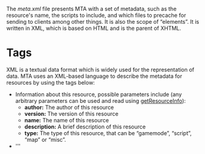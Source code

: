 The *meta.xml* file presents MTA with a set of metadata, such as the resource's name, the scripts to include, and which files to precache for sending to clients among other things. It is also the scope of “elements”. It is written in XML, which is based on HTML and is the parent of XHTML.

Tags
====

XML is a textual data format which is widely used for the representation of data. MTA uses an XML-based language to describe the metadata for resources by using the tags below:

-   **<info />** Information about this resource, possible parameters include (any arbitrary parameters can be used and read using [getResourceInfo](/docs/getResourceInfo.md "wikilink")):
    -   **author:** The author of this resource
    -   **version:** The version of this resource
    -   **name:** The name of this resource
    -   **description:** A brief description of this resource
    -   **type:** The type of this resource, that can be “gamemode”, “script”, “map” or “misc”.
-   '''
    <script />
    ''' Source code for this resource, possible parameters are:

    -   **src:** The file name of the source code
    -   **type:** The type of source code: “client”, “server” or “shared”.
    -   **cache:** When the script file type is “client”, this setting controls whether the file is saved on the clients' hard drive. Default is “true”. Using “false” will mean the file is not saved. *(Note: cache=false files are started at the client first, so lua file load order might differ when mixing cache settings)*
    -   **validate:** If set to “false”, compatibility checks are skipped.
-   **<map />** The map for a gamemode, possible parameters are:
    -   **src:** .map file name (can be path too eg. “maps/filename.map”)
    -   **dimension:** Dimension in which the map will be loaded (optional)
-   **<file />** A client-side file. Generally these are images, .txd, .col, .dff or .xml files. They'll be downloaded by clients when the resources is started (or on join)
    -   **src:** client-side file name (can be path too eg. “images/image.png”)

<!-- -->

-   **<include />** Include resources that this resource will use
    -   **resource:** Resource name that you want to start with this resource
    -   **minversion:** Minimum version that **resource** needs to be (optional)
    -   **maxversion:** Maximum version that **resource** needs to be (optional)
-   **<config />** Config file (.xml) can be accessed by resource, possible parameters are:
    -   **src:** The file name of the config file
    -   **type:** The type of the config file: “client” or “server”
-   **<export />** This exports functions from this resource, so other resources can use them with [call](/docs/call.md "wikilink")
    -   **function:** The function name
    -   **type** Whether function is exported server-side or client-side (valid values are: “client”, “server” and “shared”)
    -   **http:** Can the function be called via HTTP (true/false)
-   '''
    <html />
    '''

    -   **src:** The filename for the HTTP file (can be a path)
    -   **default:** The html file is one that is shown by default when visiting /resourceName/ on the server. Only one html can be default, the rest are ignored. (true/false)
    -   **raw:** The html file is not parsed by the Lua interpreter and is treated as binary data. Must be used for binary files (images mainly) (true/false)
-   **<settings> <setting name="" value=""/> </settings>:** Most gamemodes use [settings system](/docs/settings_system.md "wikilink") to let server admins to configure it how they like. For instance you could set round time and then use [get](/get.md "wikilink") and [set](/set.md "wikilink") to get the value or change it, respectively.
-   **<min_mta_version />** Minimum version requirements for this resource to run correctly. When authoring resources, the minimum version should usually be set to the current released version of MTA:SA (which at the moment is ""). See example for example.
    -   **client:** The minimum client version
    -   **server:** The minimum server version
-   **<aclrequest />** A list of [ACL](/docs/Access_Control_List.md "wikilink") rights this resource will need.

Example
-------

Heres an example of a meta file using some of the tags mentioned: {{\#tag:code | <meta>

`   `<info author="Slothman" type="gamemode" name="Stealth" />
`   `<config src="help.xml" type="client"/>

`   `<download_priority_group>`0`</download_priority_group>
`   `<min_mta_version client="{{Current Version|full}}" server="{{Current Version|full}}" />

`   `<sync_map_element_data>`false`</sync_map_element_data>

<script src="stealthmain_server.lua" />
<script src="noiseblip.lua" />
<script src="mission_timer.lua" />
<script src="gadgets_server.lua" />
<script src="gadgets_client.lua" type="client"/>
<script src="stealthmain_client.lua" type="client" validate="true"/>
<script src="noisebar.lua" type="client"/>
<script src="spycam.lua" type="client"/>
<script src="riemann_z_demonstration.lua" type="client" cache="false"/>
`   `<map src="base.map" dimension="1"/>

`   `<file src="riot_shield.txd" />
`   `<file src="riot_shield.dff" />
`   `<file src="riot_shield.col" />
`   `<file src="armor.png"/>
`   `<file src="camera.png"/>
`   `<file src="cloak.png" />
`   `<file src="goggles.png" />
`   `<file src="mine.png" />
`   `<file src="radar.png" />
`   `<file src="shield.png" />

`   `<include resource="scoreboard" />
`   `<include resource="killmessages" />
`   `<include resource="maplimits" />
`   `
`   `<export function="exampleExport1" type="server" />
`   `<export function="exampleExport2" type="client" />
`   `<export function="exampleExport3" type="shared" />

`   `<settings>
`        `<setting name="roundlimit" value="[6]" />` `
`    `<setting name="teamdamage" value="[1]" />` `
`    `<setting name="teambalance" value="[1]" />` `
`    `<setting name="spazammo" value="[25]" />` `
`    `<setting name="m4ammo" value="[100]" />
`    `<setting name="shotgunammo" value="[25]" />
`    `<setting name="sniperammo" value="[20]" />
`    `<setting name="ak47ammo" value="[120]" />
`    `<setting name="rifleammo" value="[40]" />
`    `<setting name="deserteagleammo" value="[45]" />
`    `<setting name="pistolammo" value="[132]" />
`    `<setting name="uziammo" value="[150]" />
`    `<setting name="tec9ammo" value="[150]" />
`    `<setting name="silencedammo" value="[65]" />
`    `<setting name="grenadeammo" value="[4]" />
`    `<setting name="satchelammo" value="[4]" />
`    `<setting name="teargasammo" value="[4]" />
`    `<setting name="molatovammo" value="[4]" />
`    `<setting name="isAllowedToShoot" value="true" />
`    `</settings>

`    `<aclrequest>
`    `<right name="function.startResource" access="true" />
`    `<right name="function.stopResource" access="true" />
`    `<right name="function.setPlayerMuted" access="true" />
`    `</aclrequest>

</meta> |lang=“xml”}} [Category:Scripting Concepts](/docs/Category:Scripting_Concepts.md "wikilink") [cs:Meta.xml](/cs:Meta.xml.md "wikilink") [de:Meta.xml](/de:Meta.xml.md "wikilink") [es:Sobre el archivo “meta.xml”](/es:Sobre_el_archivo_"meta.xml".md "wikilink") [it:Meta.xml](/it:Meta.xml.md "wikilink") [pl:Meta.xml](/pl:Meta.xml.md "wikilink") [ru:Meta.xml](/ru:Meta.xml.md "wikilink")
